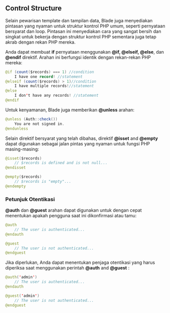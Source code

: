 ## Control Structure
Selain pewarisan template dan tampilan data, Blade juga menyediakan pintasan yang nyaman untuk struktur kontrol PHP umum, seperti pernyataan bersyarat dan loop. Pintasan ini menyediakan cara yang sangat bersih dan singkat untuk bekerja dengan struktur kontrol PHP sementara juga tetap akrab dengan rekan PHP mereka.

Anda dapat membuat **if** pernyataan menggunakan **@if, @elseif, @else**, dan **@endif** direktif. Arahan ini berfungsi identik dengan rekan-rekan PHP mereka:
```java
@if (count($records) === 1) //condition
    I have one record! //statement
@elseif (count($records) > 1)//condition
    I have multiple records!//statement
@else
    I don't have any records! //statement
@endif
```
Untuk kenyamanan, Blade juga memberikan **@unless** arahan:
```java
@unless (Auth::check())
    You are not signed in.
@endunless
```
Selain direktif bersyarat yang telah dibahas, direktif **@isset** and **@empty** dapat digunakan sebagai jalan pintas yang nyaman untuk fungsi PHP masing-masing:
```java
@isset($records)
    // $records is defined and is not null...
@endisset

@empty($records)
    // $records is "empty"...
@endempty
```
### Petunjuk Otentikasi
**@auth** dan **@guest** arahan dapat digunakan untuk dengan cepat menentukan apakah pengguna saat ini dikonfirmasi atau tamu:
```java
@auth
    // The user is authenticated...
@endauth

@guest
    // The user is not authenticated...
@endguest
```
Jika diperlukan, Anda dapat menentukan penjaga otentikasi yang harus diperiksa saat menggunakan perintah **@auth** and **@guest** :
```java
@auth('admin')
    // The user is authenticated...
@endauth

@guest('admin')
    // The user is not authenticated...
@endguest
```

